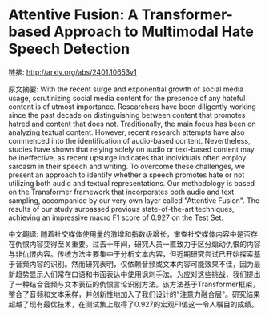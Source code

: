 # Attentive Fusion: A Transformer-based Approach to Multimodal Hate Speech Detection

链接: http://arxiv.org/abs/2401.10653v1

原文摘要:
With the recent surge and exponential growth of social media usage,
scrutinizing social media content for the presence of any hateful content is of
utmost importance. Researchers have been diligently working since the past
decade on distinguishing between content that promotes hatred and content that
does not. Traditionally, the main focus has been on analyzing textual content.
However, recent research attempts have also commenced into the identification
of audio-based content. Nevertheless, studies have shown that relying solely on
audio or text-based content may be ineffective, as recent upsurge indicates
that individuals often employ sarcasm in their speech and writing. To overcome
these challenges, we present an approach to identify whether a speech promotes
hate or not utilizing both audio and textual representations. Our methodology
is based on the Transformer framework that incorporates both audio and text
sampling, accompanied by our very own layer called "Attentive Fusion". The
results of our study surpassed previous state-of-the-art techniques, achieving
an impressive macro F1 score of 0.927 on the Test Set.

中文翻译:
随着社交媒体使用量的激增和指数级增长，审查社交媒体内容中是否存在仇恨内容变得至关重要。过去十年间，研究人员一直致力于区分煽动仇恨的内容与非仇恨内容。传统方法主要集中于分析文本内容，但近期研究尝试已开始探索基于音频内容的识别。然而研究表明，仅依赖音频或文本内容可能效果不佳，因为最新趋势显示人们常在口语和书面表达中使用讽刺手法。为应对这些挑战，我们提出了一种结合音频与文本表征的仇恨言论识别方法。该方法基于Transformer框架，整合了音频和文本采样，并创新性地加入了我们设计的"注意力融合层"。研究结果超越了现有最优技术，在测试集上取得了0.927的宏观F1值这一令人瞩目的成绩。
